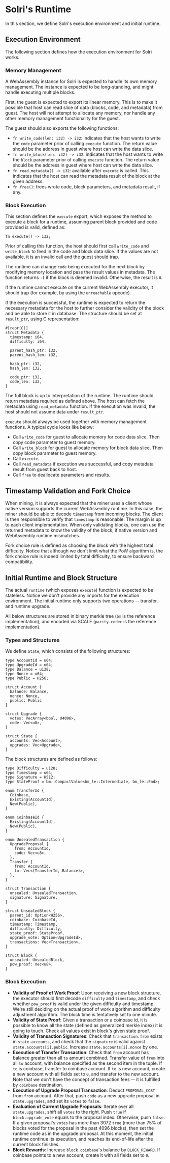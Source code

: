 # Solri's Runtime

In this section, we define Solri's execution environment and initial
runtime.

## Execution Environment

The following section defines how the execution environment for Solri
works.

### Memory Management

A WebAssembly instance for Solri is expected to handle its own memory
management. The instance is expected to be long-standing, and might
handle executing multiple blocks.

First, the guest is expected to export its linear memory. This is to
make it possible that host can read slice of data (blocks, code, and
metadata) from guest. The host will not attempt to allocate any
memory, nor handle any other memory management functionality for the
guest.

The guest should also exports the following functions:

* `fn write_code(len: i32) -> i32`: indicates that the host wants to
  write the `code` parameter prior of calling `execute` function. The
  return value should be the address in guest where host can write the
  data slice.
* `fn write_block(len: i32) -> i32`: indicates that the host wants to
  write the `block` parameter prior of calling `execute` function. The
  return value should be the address in guest where host can write the
  data slice.
* `fn read_metadata() -> i32`: available after `execute` is
  called. This indicates that the host can read the metadata result of
  the block at the given address.
* `fn free()`: frees wrote code, block parameters, and metadata
  result, if any.

### Block Execution

This section defines the `execute` export, which exposes the method to
execute a block for a runtime, assuming parent block provided and code
provided is valid, defined as:

```
fn execute() -> i32;
```

Prior of calling this function, the host should first call
`write_code` and `write_block` to feed in the code and block data
slice. If the values are not available, it is an invalid call and the
guest should trap.

The runtime can change `code` being executed for the next block by
modifying memory location and pass the result values in metadata. The
function returns `-1` if the block is deemed invalid. Otherwise, the
result is `0`.

If the runtime cannot execute on the current WebAssembly executor, it
should trap (for example, by using the `unreachable` opcode).

If the execution is successful, the runtime is expected to return the
necessary metadata for the host to further consider the validity of
the block and be able to store it in database. The structure should be
set at `result_ptr`, using C representation:

```
#[repr(C)]
struct Metadata {
  timestamp: i64,
  difficulty: i64,
  
  parent_hash_ptr: i32,
  parent_hash_len: i32,
  
  hash_ptr: i32,
  hash_len: i32,
  
  code_ptr: i32,
  code_len: i32,
}
```

The full block is up to interpretation of the runtime. The runtime
should return metadata required as defined above. The host can fetch
the metadata using `read_metadata` function. If the execution was
invalid, the host should not assume data under `result_ptr`.

`execute` should always be used together with memory management
functions. A typical cycle looks like below:

* Call `write_code` for guest to allocate memory for code data
  slice. Then copy code parameter to guest memory.
* Call `write_block` for guest to allocate memory for block data
  slice. Then copy block parameter to guest memory.
* Call `execute`.
* Call `read_metadata` if execution was successful, and copy metadata
  result from guest back to host.
* Call `free` to deallocate parameters and results.

## Timestamp Validation and Fork Choice

When mining, it is always expected that the miner uses a client whose
native version supports the current WebAssembly runtime. In this case,
the miner should be able to decode `timestamp` from incoming
blocks. The client is then responsible to verify that `timestamp` is
reasonable. The margin is up to each client implementation. When only
validating blocks, one can use the returned metadata to know the
validity of the block, if native version and WebAssembly runtime
mismatches.

Fork choice rule is defined as choosing the block with the highest
total difficulty. Notice that although we don't limit what the PoW
algorithm is, the fork choice rule is indeed limited by total
difficulty, to ensure backward compatibility.

## Initial Runtime and Block Structure

The actual `runtime` (which exposes `execute`) function is expected to
be stateless. Notice we don't provide any imports for the execution
environment. The initial runtime only supports two operations --
transfer, and runtime upgrade.

All below structures are stored in binary merkle tree (`bm` is the
reference implementation), and encoded via SCALE (`parity-codec` is
the reference implementation).

### Types and Structures

We define `State`, which consists of the following structures:

```
type AccountId = u64;
type UpgradeId = u64;
type Balance = u128;
type Nonce = u64;
type Public = H256;

struct Account {
  balance: Balance,
  nonce: Nonce,
  public: Public
}

struct Upgrade {
  votes: VecArray<bool, U4096>,
  code: Vec<u8>,
}

struct State {
  accounts: Vec<Account>,
  upgrades: Vec<Upgrade>,
}
```

The block structures are defined as follows:

```
type Difficulty = u128;
type Timestamp = u64;
type Signature = H512;
type StateProof = bm::CompactValue<bm_le::Intermediate, bm_le::End>;

enum TransferId {
  Coinbase,
  Existing(AccountId),
  New(Public),
}

enum CoinbaseId {
  Existing(AccountId),
  New(Public),
}

enum UnsealedTransaction {
  UpgradeProposal {
    from: AccountId,
    code: Vec<u8>,
  },
  Transfer {
    from: AccountId,
    to: Vec<(TransferId, Balance)>,
  },
}

struct Transaction {
  unsealed: UnsealedTransaction,
  signature: Signature,
}

struct UnsealedBlock {
  parent_id: Option<H256>,
  coinbase: CoinbaseId,
  timestamp: Timestamp,
  difficulty: Difficulty,
  state_proof: StateProof,
  upgrade_vote: Option<UpgradeId>,
  transactions: Vec<Transaction>,
}

struct Block {
  unsealed: UnsealedBlock,
  pow_proof: Vec<u8>,
}
```

### Block Execution

* **Validity of Proof of Work Proof**: Upon receiving a new block
  structure, the executor should first decode `difficulty` and
  `timestamp`, and check whether `pow_proof` is valid under the given
  difficulty and timestamp. We're still deciding on the actual proof
  of work algorithm and difficulty adjustment algorithm. The block
  time is tentatively set to one minute.
* **Validity of State Proof**: Given a transaction or a coinbase id,
  it is possible to know all the state (defined as generalized merkle
  index) it is going to touch. Check all values exist in block's given
  state proof.
* **Validity of Transaction Signatures**: Check that
  `transaction.from` exists in `state.accounts`, and check that the
  `signature` is valid against `state.accounts[i].public`. Increase
  `state.accounts[i].nonce` by one.
* **Execution of Transfer Transaction**: Check that `from` account has
  balance greater than all `to` amount combined. Transfer value of
  `from` into all `to` account, with balance specified as the second
  item in the tuple. If `to` is coinbase, transfer to coinbase
  account. If `to` is new account, create a new account with all
  fields set to `0`, and transfer to the new account. Note that we
  don't have the concept of transaction fees -- it is fulfilled by
  `coinbase` destination.
* **Execution of Upgrade Proposal Transaction**: Deduct
  `PROPOSAL_COST` from `from` account. After that, push `code` as a
  new upgrade proposal in `state.upgrades`, and set its `votes` to
  `false`.
* **Evaluation of Current Upgrade Proposals**: Iterate over all
  `state.upgrades`, shift all `votes` to the right. Push `true` if
  `block.upgrade_vote` equals to the proposal index. Otherwise, push
  `false`. If a given proposal's `votes` has more than 3072 `true`
  (more than 75% of blocks voted for the proposal in the past 4096
  blocks), then set the runtime code as in the upgrade proposal. At
  this moment, the initial runtime continue its execution, and reaches
  its end-of-life after the current block finishes.
* **Block Rewards**: Increase `block.coinbase`'s balance by
  `BLOCK_REWARD`. If coinbase points to a new account, create it with
  all fields set to `0`.
